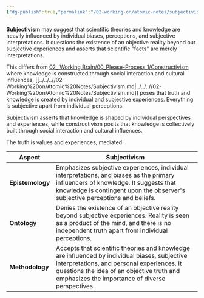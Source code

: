 ```yaml
---
{"dg-publish":true,"permalink":"/02-working-on/atomic-notes/subjectivism/","title":"Subjectivism","noteIcon":"","created":"Tuesday, October 31st 2023, 2:15:11 pm","updated":"2024-02-15T19:08:16.762+01:00"}
---
```



**Subjectivism** may suggest that scientific theories and knowledge are heavily influenced by individual biases, perceptions, and subjective interpretations. It questions the existence of an objective reality beyond our subjective experiences and asserts that scientific "facts" are merely interpretations.

This differs from [02_ Working Brain/00_Please-Process 1/Constructivism](<02_ Working Brain/00_Please-Process 1/Constructivism>) where knowledge is constructed  through social interaction and cultural influences, [[../../..//02-Working%20on/Atomic%20Notes/Subjectivism.md\|../../..//02-Working%20on/Atomic%20Notes/Subjectivism.md]] poses that truth and knowledge is created by individual and subjective experiences. Everything is subjective apart from individual perceptions.

Subjectivism asserts that knowledge is shaped by individual perspectives and experiences, while constructivism posits that knowledge is collectively built through social interaction and cultural influences.

The truth is values and experiences, mediated.

| Aspect          | Subjectivism                                |
|-----------------|---------------------------------------------|
| **Epistemology** | Emphasizes subjective experiences, individual interpretations, and biases as the primary influencers of knowledge. It suggests that knowledge is contingent upon the observer's subjective perceptions and beliefs. |
| **Ontology**     | Denies the existence of an objective reality beyond subjective experiences. Reality is seen as a product of the mind, and there is no independent truth apart from individual perceptions. |
| **Methodology**  | Accepts that scientific theories and knowledge are influenced by individual biases, subjective interpretations, and personal experiences. It questions the idea of an objective truth and emphasizes the importance of diverse perspectives. |
